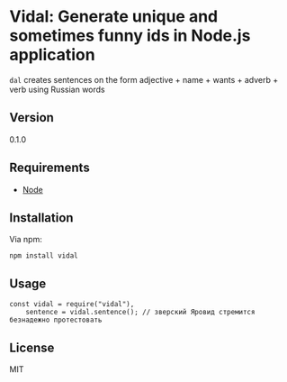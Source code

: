 # Vidal: Generate unique and sometimes funny ids in Node.js application

`dal` creates sentences on the form adjective + name + wants + adverb + verb using Russian words

## Version
0.1.0

## Requirements
- [Node](https://nodejs.org/en/download/)

## Installation

Via npm:

    npm install vidal

## Usage

    const vidal = require("vidal"),
        sentence = vidal.sentence(); // зверский Яровид стремится безнадежно протестовать


## License 

MIT
